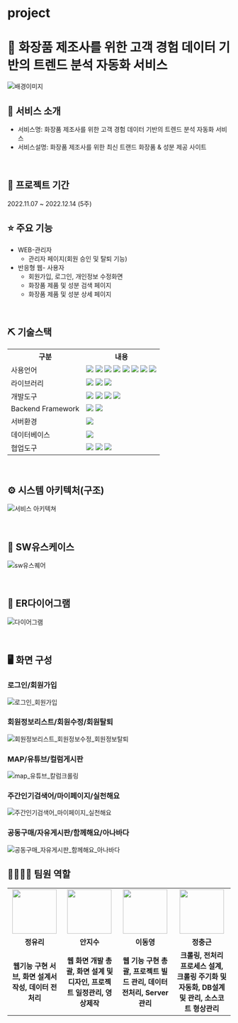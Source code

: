 # project
# 📎 화장품 제조사를 위한 고객 경험 데이터 기반의 트렌드 분석 자동화 서비스
![배경이미지](https://user-images.githubusercontent.com/108060144/214510105-71099c0a-2096-477c-93dd-b0ffc01c4050.jpg)

## 👀 서비스 소개
* 서비스명:  화장품 제조사를 위한 고객 경험 데이터 기반의 트렌드 분석 자동화 서비스 
* 서비스설명: 화장품 제조사를 위한 최신 트랜드 화장품 & 성분 제공 사이트 
<br>

## 📅 프로젝트 기간
2022.11.07 ~ 2022.12.14 (5주)
<br>

## ⭐ 주요 기능
* WEB-관리자
    * 관리자 페이지(회원 승인 및 탈퇴 기능)
* 반응형 웹- 사용자
    * 회원가입, 로그인, 개인정보 수정화면
    * 화장품 제품 및 성분 검색 페이지
    * 화장품 제품 및 성분 상세 페이지

<br>

## ⛏ 기술스택
<table>
    <tr>
        <th>구분</th>
        <th>내용</th>
    </tr>
    <tr>
        <td>사용언어</td>
        <td>
            <img src="https://img.shields.io/badge/Java-007396?style=for-the-badge&logo=java&logoColor=white"/>
            <img src="https://img.shields.io/badge/Python-3776AB?style=for-the-badge&logo=Python&logoColor=white"/>
            <img src="https://img.shields.io/badge/HTML5-E34F26?style=for-the-badge&logo=HTML5&logoColor=white"/>
            <img src="https://img.shields.io/badge/CSS3-1572B6?style=for-the-badge&logo=CSS3&logoColor=white"/>
            <img src="https://img.shields.io/badge/JavaScript-F7DF1E?style=for-the-badge&logo=JavaScript&logoColor=white"/>
            <img src="https://img.shields.io/badge/JSON-3776AB?style=for-the-badge&logo=JSON&logoColor=white"/>
           <img src="https://img.shields.io/badge/Ajax-00599C?style=for-the-badge&logo=Ajax&logoColor=white"/> 
           <img src="https://img.shields.io/badge/jQuery-0769AD?style=for-the-badge&logo=jQuery&logoColor=white"/> 
        </td>
    </tr>
    <tr>
        <td>라이브러리</td>
        <td>
            <img src="https://img.shields.io/badge/BootStrap-7952B3?style=for-the-badge&logo=BootStrap&logoColor=white"/>
            <img src="https://img.shields.io/badge/Thymeleaf-#005F0F?style=for-the-badge&logo=Thymeleaf&logoColor=white"/>
           <img src="https://img.shields.io/badge/MyBatis-#5B0BB5?style=for-the-badge&logo=MyBatis&logoColor=white">
        </td>
    </tr>
    <tr>
        <td>개발도구</td>
        <td>
            <img src="https://img.shields.io/badge/Anaconda-44A833?style=for-the-badge&logo=Anaconda&logoColor=white"/>
            <img src="https://img.shields.io/badge/Jupyter-F37626?style=for-the-badge&logo=Jupyter&logoColor=white"/>
            <img src="https://img.shields.io/badge/VSCode-007ACC?style=for-the-badge&logo=VisualStudioCode&logoColor=white"/>
            <img src="https://img.shields.io/badge/Gradle-#02303A?style=for-the-badge&logo=Gradle&logoColor=white"/>
        </td>
    </tr>
     <tr>
        <td>Backend Framework</td>
        <td>
            <img src="https://img.shields.io/badge/Spring-#6DB33F?style=for-the-badge&logo=Spring&logoColor=white"/>
            <img src="https://img.shields.io/badge/Spring Boot-#6DB33F?style=for-the-badge&logo=Spring Boot&logoColor=white"/>
        </td>
    </tr>
    <tr>
        <td>서버환경</td>
        <td>
            <img src="https://img.shields.io/badge/Apache Tomcat-D22128?style=for-the-badge&logo=Apache Tomcat&logoColor=white"/>
        </td>
    </tr>
    <tr>
        <td>데이터베이스</td>
        <td>            
            <img src="https://img.shields.io/badge/MySQL-#4479A1?style=for-the-badge&logo=MySQL&logoColor=white"/>
        </td>
    </tr>
    <tr>
        <td>협업도구</td>
        <td>
            <img src="https://img.shields.io/badge/Git-F05032?style=for-the-badge&logo=Git&logoColor=white"/>
            <img src="https://img.shields.io/badge/GitHub-181717?style=for-the-badge&logo=GitHub&logoColor=white"/>
            <img src="https://img.shields.io/badge/Notion-#000000?style=for-the-badge&logo=Notion&logoColor=white"/>
        </td>
    </tr>
</table>


<br>


## ⚙ 시스템 아키텍처(구조)  
![서비스 아키텍쳐](https://user-images.githubusercontent.com/108060144/214510996-b6ffb597-ff0b-49c8-8cea-a8d1e1f4a93a.jpg)

<br>

## 📌 SW유스케이스
![sw유스퀘어](https://user-images.githubusercontent.com/108060144/215538152-c5ded363-47e2-4fc9-b93a-5d2f34c03d35.png)

<br>

## 📌 ER다이어그램
![다이어그램](https://user-images.githubusercontent.com/108060144/214511242-89bf7681-bb9b-44f8-ab8f-ec6ec4d6bea3.jpg)

<br>

## 🖥 화면 구성

### 로그인/회원가입
![로그인_회원가입](https://user-images.githubusercontent.com/108060144/193868357-2874bd26-9a4a-4399-9092-f04b17b487fe.png)
<br>

### 회원정보리스트/회원수정/회원탈퇴
![회원정보리스트_회원정보수정_회원정보탈퇴](https://user-images.githubusercontent.com/108060144/193868497-1ffd096b-7000-43f1-959b-5ae5d5803cde.png)
<br>

### MAP/유튜브/컬럼게시판
![map_유튜브_칼럼크롤링](https://user-images.githubusercontent.com/108060144/193868636-60a05278-fd2d-4a82-baad-df04d4815eac.png)
<br>

### 주간인기검색어/마이페이지/실천해요
![주간인기검색어_마이페이지_실천해요](https://user-images.githubusercontent.com/108060144/193868763-0ffbb941-7f0c-4cb7-9da8-006da086a28b.png)
<br>

### 공동구매/자유게시판/함께해요/아나바다
![공동구매_자유게시판_함께해요_아나바다](https://user-images.githubusercontent.com/108060144/193868899-1bb270bf-16f9-4ffe-89c5-ff6749830c94.png)
<br>

## 👨‍👩‍👦‍👦 팀원 역할
<table>
  <tr>
    <td align="center"><img src="https://user-images.githubusercontent.com/108060144/193870782-8d0d61be-8e4e-44cc-b977-d9d610edc2bc.png" width="100" height="100"/></td>
    <td align="center"><img src="https://user-images.githubusercontent.com/108060144/193871794-93883309-928e-4d59-aff6-2d10f1c215d7.png" width="100" height="100"/></td>
    <td align="center"><img src="https://user-images.githubusercontent.com/108060144/193872033-09a3ad1a-4eac-436e-b3b0-6c9ca66cb476.png" width="100" height="100"/></td>
    <td align="center"><img src="https://user-images.githubusercontent.com/108060144/193872289-9310ae8a-0dfe-4278-800e-151f3878e77e.png" width="100" height="100"/></td>
    
  </tr>
  <tr>
    <td align="center"><strong>정유리</strong></td>
    <td align="center"><strong>안지수</strong></td>
    <td align="center"><strong>이동영</strong></td>
    <td align="center"><strong>정충근</strong></td>
  </tr>
  <tr>
    <td align="center"><b>웹기능 구현 서브, 화면 설계서 작성, 데이터 전처리</b></td>
    <td align="center"><b>웹 화면 개발 총괄, 화면 설계 및 디자인, 프로젝트 일정관리, 영상제작</b></td>
    <td align="center"><b>웹 기능 구현 총괄, 프로젝트 빌드 관리, 데이터 전처리, Server관리</b></td>
    <td align="center"><b>크롤링, 전처리 프로세스 설계, 크롤링 주기화 및 자동화, DB설계 및 관리, 소스코트 형상관리 </b></td>
  </tr>
</table>



  
